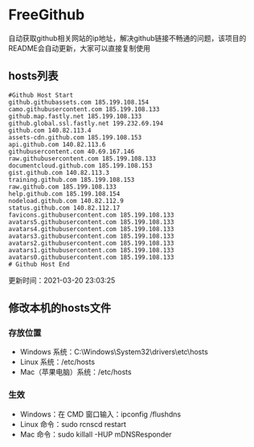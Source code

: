 # FreeGithub
自动获取github相关网站的ip地址，解决github链接不畅通的问题，该项目的README会自动更新，大家可以直接复制使用

## hosts列表
```base
#Github Host Start
github.githubassets.com 185.199.108.154
camo.githubusercontent.com 185.199.108.133
github.map.fastly.net 185.199.108.133
github.global.ssl.fastly.net 199.232.69.194
github.com 140.82.113.4
assets-cdn.github.com 185.199.108.153
api.github.com 140.82.113.6
githubusercontent.com 40.69.167.146
raw.githubusercontent.com 185.199.108.133
documentcloud.github.com 185.199.108.153
gist.github.com 140.82.113.3
training.github.com 185.199.108.153
raw.github.com 185.199.108.133
help.github.com 185.199.108.154
nodeload.github.com 140.82.112.9
status.github.com 140.82.112.17
favicons.githubusercontent.com 185.199.108.133
avatars5.githubusercontent.com 185.199.108.133
avatars4.githubusercontent.com 185.199.108.133
avatars3.githubusercontent.com 185.199.108.133
avatars2.githubusercontent.com 185.199.108.133
avatars1.githubusercontent.com 185.199.108.133
avatars0.githubusercontent.com 185.199.108.133
# Github Host End
```

更新时间：2021-03-20 23:03:25

## 修改本机的hosts文件
### 存放位置
* Windows 系统：C:\Windows\System32\drivers\etc\hosts
* Linux 系统：/etc/hosts
* Mac（苹果电脑）系统：/etc/hosts

### 生效
* Windows：在 CMD 窗口输入：ipconfig /flushdns
* Linux 命令：sudo rcnscd restart
* Mac 命令：sudo killall -HUP mDNSResponder